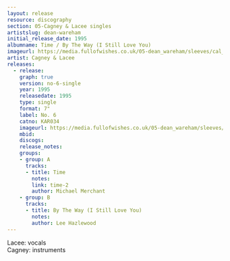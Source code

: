 ```yaml
---
layout: release
resource: discography
section: 05-Cagney & Lacee singles
artistslug: dean-wareham
initial_release_date: 1995
albumname: Time / By The Way (I Still Love You)
imageurl: https://media.fullofwishes.co.uk/05-dean_wareham/sleeves/cal_time_sleeve_01.jpg
artist: Cagney & Lacee
releases:
  - release:
    graph: true
    version: no-6-single
    year: 1995
    releasedate: 1995
    type: single
    format: 7"
    label: No. 6
    catno: KAR034
    imageurl: https://media.fullofwishes.co.uk/05-dean_wareham/sleeves/cal_time_sleeve_01.jpg
    mbid:
    discogs:
    release_notes:
    groups:
    - group: A
      tracks:
      - title: Time
        notes:
        link: time-2
        author: Michael Merchant
    - group: B
      tracks:
      - title: By The Way (I Still Love You)
        notes:
        author: Lee Hazlewood
---
```

Lacee: vocals  
Cagney: instruments
